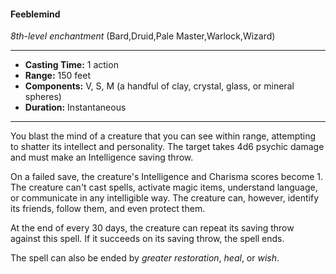 #### Feeblemind
*8th-level enchantment* (Bard,Druid,Pale Master,Warlock,Wizard)
___
- **Casting Time:** 1 action
- **Range:** 150 feet
- **Components:** V, S, M (a handful of clay, crystal, glass, or mineral spheres)
- **Duration:** Instantaneous
---
You blast the mind of a creature that you can see within range, attempting to shatter its intellect and personality. The target takes 4d6 psychic damage and must make an Intelligence saving throw.

On a failed save, the creature's Intelligence and Charisma scores become 1. The creature can't cast spells, activate magic items, understand language, or communicate in any intelligible way. The creature can, however, identify its friends, follow them, and even protect them.

At the end of every 30 days, the creature can repeat its saving throw against this spell. If it succeeds on its saving throw, the spell ends.

The spell can also be ended by *greater restoration*, *heal*, or *wish*.